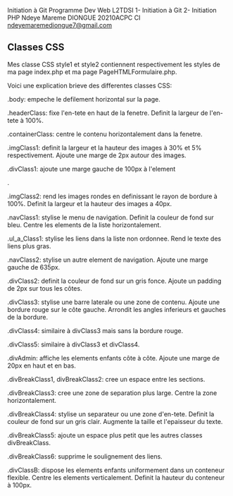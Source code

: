 Initiation à Git Programme Dev Web L2TDSI 
1- Initiation à Git 
2- Initiation PHP
Ndeye Mareme DIONGUE 20210ACPC CI  ndeyemaremediongue7@gmail.com

<h2>Classes CSS</h2>

Mes classe CSS style1 et style2 contiennent respectivement les styles de ma page index.php  et ma page PageHTMLFormulaire.php.

Voici une explication brieve des differentes classes CSS:

.body: empeche le defilement horizontal sur la page.

.headerClass: fixe l'en-tete en haut de la fenetre. Definit la largeur de l'en-tete  à 100%.

.containerClass: centre le contenu horizontalement dans la fenetre.

.imgClass1: definit la largeur et la hauteur des images  à 30% et 5% respectivement. Ajoute une marge de 2px autour des images.

.divClass1: ajoute une marge gauche de 100px  à l'element <div>.

.imgClass2: rend les images rondes en definissant le rayon de bordure  à 100%. Definit la largeur et la hauteur des images a 40px.

.navClass1: stylise le menu de navigation. Definit la couleur de fond sur bleu. Centre les elements de la liste horizontalement.

.ul_a_Class1: stylise les liens dans la liste non ordonnee. Rend le texte des liens plus gras.

.navClass2: stylise un autre element de navigation. Ajoute une marge gauche de 635px.

.divClass2: definit la couleur de fond sur un gris fonce. Ajoute un padding de 2px sur tous les côtes.

.divClass3: stylise une barre laterale ou une zone de contenu. Ajoute une bordure rouge sur le côte gauche. Arrondit les angles inferieurs et gauches de la bordure.

.divClass4: similaire  à divClass3 mais sans la bordure rouge.

.divClass5: similaire  à divClass3 et divClass4.

.divAdmin: affiche les elements enfants côte  à côte. Ajoute une marge de 20px en haut et en bas.

.divBreakClass1, divBreakClass2: cree un espace entre les sections.

.divBreakClass3: cree une zone de separation plus large. Centre la zone horizontalement.

.divBreakClass4: stylise un separateur ou une zone d'en-tete. Definit la couleur de fond sur un gris clair. Augmente la taille et l'epaisseur du texte.

.divBreakClass5: ajoute un espace plus petit que les autres classes divBreakClass.

.divBreakClass6: supprime le soulignement des liens.

.divClassB: dispose les elements enfants uniformement dans un conteneur flexible. Centre les elements verticalement. Definit la hauteur du conteneur à 100px.